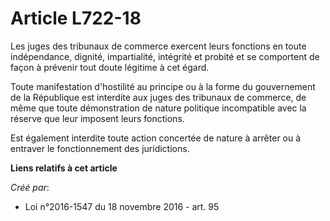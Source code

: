 # Article L722-18

Les juges des tribunaux de commerce exercent leurs fonctions en toute indépendance, dignité, impartialité, intégrité et
probité et se comportent de façon à prévenir tout doute légitime à cet égard.

Toute manifestation d'hostilité au principe ou à la forme du gouvernement de la République est interdite aux juges des
tribunaux de commerce, de même que toute démonstration de nature politique incompatible avec la réserve que leur imposent
leurs fonctions.

Est également interdite toute action concertée de nature à arrêter ou à entraver le fonctionnement des juridictions.

**Liens relatifs à cet article**

_Créé par_:

  - Loi n°2016-1547 du 18 novembre 2016 - art. 95
